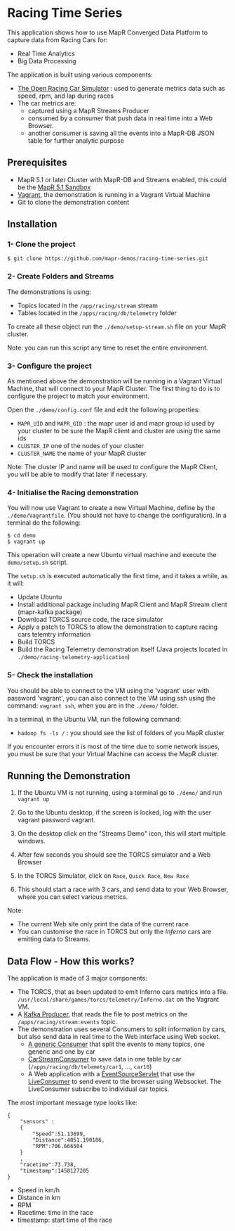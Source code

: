 # Racing Time Series
This application shows how to use MapR Converged Data Platform to capture data from Racing Cars for:

* Real Time Analytics
* Big Data Processing

The application is built using various components:

* [The Open Racing Car Simulator](https://sourceforge.net/projects/torcs/) : used to generate metrics data such as speed, rpm, and lap during races
* The car metrics are:
   * captured using a MapR Streams Producer
   * consumed by a consumer that push data in real time into a Web Browser.
   * another consumer is saving all the events into a MapR-DB JSON table for further analytic purpose


## Prerequisites

* MapR 5.1 or later Cluster with MapR-DB and Streams enabled, this could be the [MapR 5.1 Sandbox](https://www.mapr.com/products/mapr-sandbox-hadoop/download)
* [Vagrant](https://www.vagrantup.com/downloads.html), the demonstration is running in a Vagrant Virtual Machine
* Git to clone the demonstration content


## Installation


### 1- Clone the project

```
$ git clone https://github.com/mapr-demos/racing-time-series.git
```

### 2- Create Folders and Streams

The demonstrations is using:

* Topics located in the `/app/racing/stream` stream
* Tables located in the `/apps/racing/db/telemetry` folder

To create all these object run the `./demo/setup-stream.sh` file on your MapR cluster.

Note: you can run this script any time to reset the entire environment. 

### 3- Configure the project

As mentioned above the demonstration will be running in a Vagrant Virtual Machine, that will connect to your MapR Cluster. 
The first thing to do is to configure the project to match your environment. 

Open the `./demo/config.conf` file and edit the following properties:

* `MAPR_UID` and `MAPR_GID` : the mapr user id and mapr group id used by your cluster to be sure the MapR client and cluster are using the same ids
* `CLUSTER_IP` one of the nodes of your cluster
* `CLUSTER_NAME` the name of your MapR cluster

Note: The cluster IP and name will be used to configure the MapR Client, you will be able to modify that later if necessary.

### 4- Initialise the Racing demonstration

You will now use Vagrant to create a new Virtual Machine, define by the `./demo/Vagrantfile`. (You should not have to change the configuration). In a terminal do the following:

```
$ cd demo
$ vagrant up
```

This operation will create a new Ubuntu virtual machine and execute the `demo/setup.sh` script.

The `setup.sh` is executed automatically the first time, and it takes a while, as it will:

* Update Ubuntu
* Install additional package including MapR Client and MapR Stream client (mapr-kafka package)
* Download TORCS source code, the race simulator
* Apply a patch to TORCS to allow the demonstration to capture racing cars telemtry information
* Build TORCS
* Build the Racing Telemetry demonstration itself (Java projects located in `./demo/racing-telemetry-application`)


### 5- Check the installation

You should be able to connect to the VM using the 'vagrant' user with password 'vagrant', you can also connect to the VM using ssh using the command: `vagrant ssh`, when you are in the `./demo/` folder.

In a terminal, in the Ubuntu VM, run the following command:

* `hadoop fs -ls /` : you should see the list of folders of you MapR cluster

If you encounter errors it is most of the time due to some network issues, you must be sure that your Virtual Machine can access the MapR cluster.



## Running the Demonstration

1. If the Ubuntu VM is not running, using a terminal go to `./demo/` and run `vagrant up`

2. Go to the Ubuntu desktop, if the screen is locked, log with the user vagrant password vagrant.

3. On the desktop click on the "Streams Demo" icon, this will start multiple windows.

4. After few seconds you should see the TORCS simulator and a Web Browser 

5. In the TORCS Simulator, click on `Race`,  `Quick Race`, `New Race`

6. This should start a race with 3 cars, and send data to your Web Browser, where you can select various metrics.


Note:

* The current Web site only print the data of the current race
* You can customise the race in TORCS but only the *Inferno* cars are emitting data to Streams.


## Data Flow - How this works?

The application is made of 3 major components:

* The TORCS, that as been updated to emit Inferno cars metrics into a file. `/usr/local/share/games/torcs/telemetry/Inferno.dat` on the Vagrant VM.
* A [Kafka Producer](https://github.com/mapr-demos/racing-time-series/blob/master/demo/racing-telemetry-application/telemetry-agent/src/main/java/com/mapr/examples/telemetryagent/TelemetryProducer.java), that reads the file to post metrics on the `/apps/racing/stream:events` topic. 
* The demonstration uses several Consumers to split information by cars, but also send data in real time to the Web interface using Web socket.
  * [A generic Consumer](https://github.com/mapr-demos/racing-time-series/blob/master/demo/racing-telemetry-application/telemetry-agent/src/main/java/com/mapr/examples/telemetryagent/CarStreamsRouter.java) that split the events to many topics, one generic and one by car
  * [CarStreamConsumer](https://github.com/mapr-demos/racing-time-series/blob/master/demo/racing-telemetry-application/telemetry-agent/src/main/java/com/mapr/examples/telemetryagent/CarStreamConsumer.java) to save data in one table by car (`/apps/racing/db/telemety/car1`, ..., `car10`)
  * A Web application with a [EventSourceServlet](https://github.com/mapr-demos/racing-time-series/blob/master/demo/racing-telemetry-application/telemetry-web-ui/src/main/java/com/mapr/samples/racingseries/api/RealTimeApi.java) that use the [LiveConsumer](https://github.com/mapr-demos/racing-time-series/blob/master/demo/racing-telemetry-application/telemetry-agent/src/main/java/com/mapr/examples/telemetryagent/LiveConsumer.java) to send event to the browser using Websocket. The LiveConsumer subscribe to individual car topics.

The most important message type looks like:

```
{
	"sensors" : 
	{
		"Speed":51.13699,
		"Distance":4051.190186,
		"RPM":706.666504
	}
	,
	"racetime":73.738,
	"timestamp":1458127205
}
```

* Speed in km/h
* Distance in km
* RPM
* Racetime: time in the race
* timestamp: start time of the race








